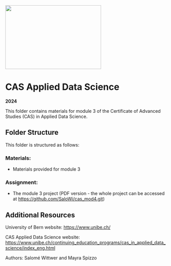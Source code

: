 <img src="https://www.unibe.ch/unibe/portal/content/e977779/e987247/e987248/leftcol987250/keryvisualADS_784_eng.png" width="300" height="200">

# CAS Applied Data Science
**2024**

This folder contains materials for module 3 of the Certificate of Advanced Studies (CAS) in Applied Data Science.

## Folder Structure

This folder is structured as follows:

### Materials:
*  Materials provided for module 3 

### Assignment: 
* The module 3 project (PDF version - the whole project can be accessed at https://github.com/SaloWi/cas_mod4.git)

## Additional Resources
University of Bern website: https://www.unibe.ch/

CAS Applied Data Science website: https://www.unibe.ch/continuing_education_programs/cas_in_applied_data_science/index_eng.html

    
Authors: Salomé Wittwer and Mayra Spizzo 
